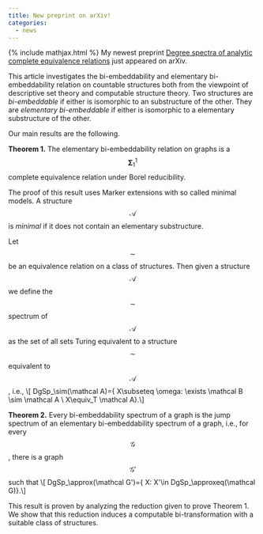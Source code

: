 ```yaml
---
title: New preprint on arXiv!
categories: 
  - news
---
```

{% include mathjax.html %}
My newest preprint [Degree spectra of analytic complete equivalence relations](https://arxiv.org/abs/2010.00755) just appeared on arXiv.

This article investigates the bi-embeddability and elementary bi-embeddability relation on countable structures both from the viewpoint of descriptive set theory and computable structure theory. Two structures are _bi-embeddable_ if either is isomorphic to an substructure of the other. They are _elementary bi-embeddable_ if either is isomorphic to a elementary substructure of the other.

Our main results are the following.

__Theorem 1.__ The elementary bi-embeddability relation on graphs is a $$\pmb \Sigma^1_1$$ complete equivalence relation under Borel reducibility.

The proof of this result uses Marker extensions with so called minimal models. A structure $$\mathcal A$$ is _minimal_ if it does not contain an elementary substructure.

Let $$\sim$$ be an equivalence relation on a class of structures. Then given
a structure $$\mathcal A$$ we define the $$\sim$$ spectrum of $$\mathcal A$$ as the
set of all sets Turing equivalent to a structure $$\sim$$ equivalent to $$\mathcal A$$, i.e., 
\\[ DgSp_\sim(\mathcal A)=\{ X\subseteq \omega: \exists \mathcal B \sim \mathcal A \ X\equiv_T \mathcal A\}.\\]

__Theorem 2.__ Every bi-embeddability spectrum of a graph is the jump spectrum of an elementary bi-embeddability spectrum of a graph, i.e., for every $$\mathcal G$$, there is a graph $$\mathcal G'$$ such that
\\[ DgSp_\approx(\mathcal G')=\{ X: X'\in DgSp_\approxeq(\mathcal G)\}.\\]

This result is proven by analyzing the reduction given to prove Theorem 1. We show that this reduction induces a computable bi-transformation with a suitable class of structures.
